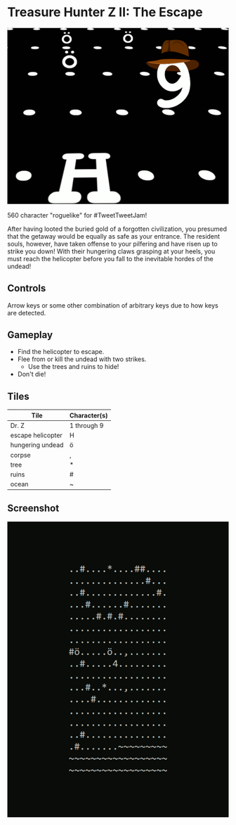# Treasure Hunter Z II: The Escape
![THZ II logo](logo.png)

560 character "roguelike" for #TweetTweetJam!

After having looted the buried gold of a forgotten civilization, you presumed that the getaway would be equally as safe as your entrance. The resident souls, however, have taken offense to your pilfering and have risen up to strike you down! With their hungering claws grasping at your heels, you must reach the helicopter before you fall to the inevitable hordes of the undead!

## Controls
Arrow keys or some other combination of arbitrary keys due to how keys are detected.

## Gameplay
  * Find the helicopter to escape.
  * Flee from or kill the undead with two strikes.
    * Use the trees and ruins to hide! 
  * Don't die!

## Tiles
|Tile|Character(s)
|-|-
|Dr. Z              | 1 through 9
|escape helicopter	| H
|hungering undead   | ö
|corpse             | ,
|tree               | *
|ruins              | #
|ocean              | ~

  
## Screenshot

![screenshot](screenshot.png)